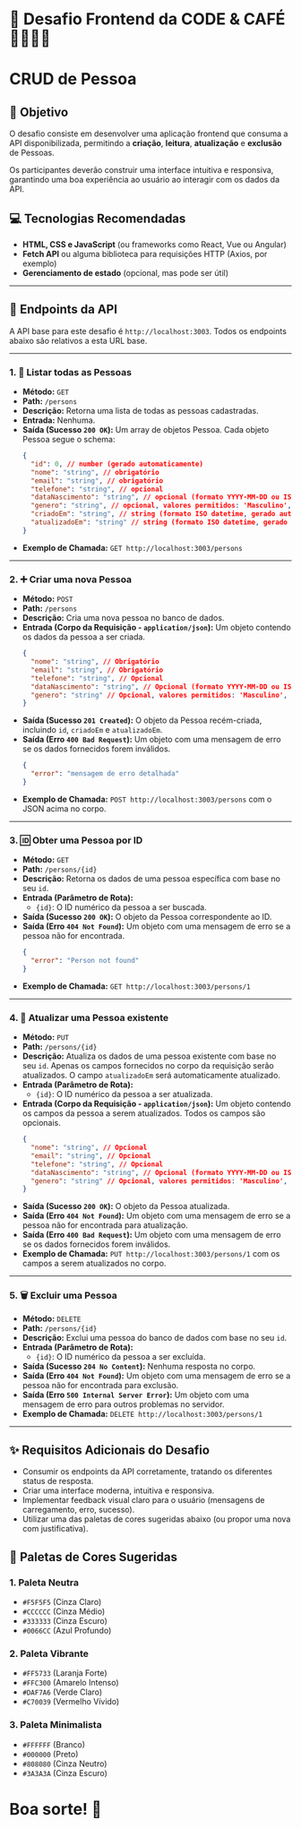 # 🚀 Desafio Frontend da CODE & CAFÉ 👩‍💻👨‍💻
#    CRUD de Pessoa 

## 🎯 Objetivo
O desafio consiste em desenvolver uma aplicação frontend que consuma a API disponibilizada, permitindo a **criação**, **leitura**, **atualização** e **exclusão** de Pessoas.

Os participantes deverão construir uma interface intuitiva e responsiva, garantindo uma boa experiência ao usuário ao interagir com os dados da API.

## 💻 Tecnologias Recomendadas
- **HTML, CSS e JavaScript** (ou frameworks como React, Vue ou Angular)
- **Fetch API** ou alguma biblioteca para requisições HTTP (Axios, por exemplo)
- **Gerenciamento de estado** (opcional, mas pode ser útil)

---

## 🔗 Endpoints da API
A API base para este desafio é `http://localhost:3003`. Todos os endpoints abaixo são relativos a esta URL base.

---

### 1. 📜 Listar todas as Pessoas
- **Método:** `GET`
- **Path:** `/persons`
- **Descrição:** Retorna uma lista de todas as pessoas cadastradas.
- **Entrada:** Nenhuma.
- **Saída (Sucesso `200 OK`):** Um array de objetos Pessoa. Cada objeto Pessoa segue o schema:
  ```json
  {
    "id": 0, // number (gerado automaticamente)
    "nome": "string", // obrigatório
    "email": "string", // obrigatório
    "telefone": "string", // opcional
    "dataNascimento": "string", // opcional (formato YYYY-MM-DD ou ISO String)
    "genero": "string", // opcional, valores permitidos: 'Masculino', 'Feminino', 'Outro'
    "criadoEm": "string", // string (formato ISO datetime, gerado automaticamente)
    "atualizadoEm": "string" // string (formato ISO datetime, gerado automaticamente)
  }
  ```
- **Exemplo de Chamada:** `GET http://localhost:3003/persons`

---

### 2. ➕ Criar uma nova Pessoa
- **Método:** `POST`
- **Path:** `/persons`
- **Descrição:** Cria uma nova pessoa no banco de dados.
- **Entrada (Corpo da Requisição - `application/json`):** Um objeto contendo os dados da pessoa a ser criada.
  ```json
  {
    "nome": "string", // Obrigatório
    "email": "string", // Obrigatório
    "telefone": "string", // Opcional
    "dataNascimento": "string", // Opcional (formato YYYY-MM-DD ou ISO String)
    "genero": "string" // Opcional, valores permitidos: 'Masculino', 'Feminino', 'Outro'
  }
  ```
- **Saída (Sucesso `201 Created`):** O objeto da Pessoa recém-criada, incluindo `id`, `criadoEm` e `atualizadoEm`.
- **Saída (Erro `400 Bad Request`):** Um objeto com uma mensagem de erro se os dados fornecidos forem inválidos.
  ```json
  {
    "error": "mensagem de erro detalhada"
  }
  ```
- **Exemplo de Chamada:** `POST http://localhost:3003/persons` com o JSON acima no corpo.

---

### 3. 🆔 Obter uma Pessoa por ID
- **Método:** `GET`
- **Path:** `/persons/{id}`
- **Descrição:** Retorna os dados de uma pessoa específica com base no seu `id`.
- **Entrada (Parâmetro de Rota):**
    - `{id}`: O ID numérico da pessoa a ser buscada.
- **Saída (Sucesso `200 OK`):** O objeto da Pessoa correspondente ao ID.
- **Saída (Erro `404 Not Found`):** Um objeto com uma mensagem de erro se a pessoa não for encontrada.
  ```json
  {
    "error": "Person not found"
  }
  ```
- **Exemplo de Chamada:** `GET http://localhost:3003/persons/1`

---

### 4. 🔄 Atualizar uma Pessoa existente
- **Método:** `PUT`
- **Path:** `/persons/{id}`
- **Descrição:** Atualiza os dados de uma pessoa existente com base no seu `id`. Apenas os campos fornecidos no corpo da requisição serão atualizados. O campo `atualizadoEm` será automaticamente atualizado.
- **Entrada (Parâmetro de Rota):**
    - `{id}`: O ID numérico da pessoa a ser atualizada.
- **Entrada (Corpo da Requisição - `application/json`):** Um objeto contendo os campos da pessoa a serem atualizados. Todos os campos são opcionais.
  ```json
  {
    "nome": "string", // Opcional
    "email": "string", // Opcional
    "telefone": "string", // Opcional
    "dataNascimento": "string", // Opcional (formato YYYY-MM-DD ou ISO String)
    "genero": "string" // Opcional, valores permitidos: 'Masculino', 'Feminino', 'Outro'
  }
  ```
- **Saída (Sucesso `200 OK`):** O objeto da Pessoa atualizada.
- **Saída (Erro `404 Not Found`):** Um objeto com uma mensagem de erro se a pessoa não for encontrada para atualização.
- **Saída (Erro `400 Bad Request`):** Um objeto com uma mensagem de erro se os dados fornecidos forem inválidos.
- **Exemplo de Chamada:** `PUT http://localhost:3003/persons/1` com os campos a serem atualizados no corpo.

---

### 5. 🗑️ Excluir uma Pessoa
- **Método:** `DELETE`
- **Path:** `/persons/{id}`
- **Descrição:** Exclui uma pessoa do banco de dados com base no seu `id`.
- **Entrada (Parâmetro de Rota):**
    - `{id}`: O ID numérico da pessoa a ser excluída.
- **Saída (Sucesso `204 No Content`):** Nenhuma resposta no corpo.
- **Saída (Erro `404 Not Found`):** Um objeto com uma mensagem de erro se a pessoa não for encontrada para exclusão.
- **Saída (Erro `500 Internal Server Error`):** Um objeto com uma mensagem de erro para outros problemas no servidor.
- **Exemplo de Chamada:** `DELETE http://localhost:3003/persons/1`

---

## ✨ Requisitos Adicionais do Desafio
- Consumir os endpoints da API corretamente, tratando os diferentes status de resposta.
- Criar uma interface moderna, intuitiva e responsiva.
- Implementar feedback visual claro para o usuário (mensagens de carregamento, erro, sucesso).
- Utilizar uma das paletas de cores sugeridas abaixo (ou propor uma nova com justificativa).

## 🎨 Paletas de Cores Sugeridas
### 1. Paleta Neutra
- `#F5F5F5` (Cinza Claro)
- `#CCCCCC` (Cinza Médio)
- `#333333` (Cinza Escuro)
- `#0066CC` (Azul Profundo)

### 2. Paleta Vibrante
- `#FF5733` (Laranja Forte)
- `#FFC300` (Amarelo Intenso)
- `#DAF7A6` (Verde Claro)
- `#C70039` (Vermelho Vívido)

### 3. Paleta Minimalista
- `#FFFFFF` (Branco)
- `#000000` (Preto)
- `#808080` (Cinza Neutro)
- `#3A3A3A` (Cinza Escuro)


# Boa sorte! 🚀